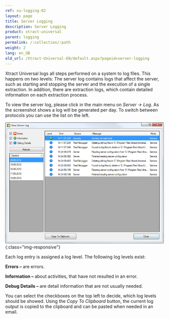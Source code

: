 ```yaml
---
ref: xu-logging-02
layout: page
title: Server Logging
description: Server Logging
product: xtract-universal
parent: logging
permalink: /:collection/:path
weight: 2
lang: en_GB
old_url: /Xtract-Universal-EN/default.aspx?pageid=server-logging
---
```


Xtract Universal logs all steps performed on a system to log files. This happens on two levels: The server log contains logs that affect the server, such as starting and stopping the server and the execution of a single extraction. In addition, there are extraction logs, which contain detailed information on each extraction process.

To view the server log, please click in the main menu on *Server -> Log*. As the screenshot shows a log will be generated per day. To switch between protocols you can use the list on the left. 

  
![View-Server-Log](/img/content/View-Server-Log.jpg){:class="img-responsive"}

Each log entry is assigned a log level. The following log levels exist:

**Errors –** are errors.

**Information –** about activities, that have not resulted in an error.

**Debug Details –** are detail information that are not usually needed.

You can select the checkboxes on the top left to decide, which log levels should be showed. Using the *Copy To Clipboard* button, the current log output is copied to the clipboard and can be pasted when needed in an email.

